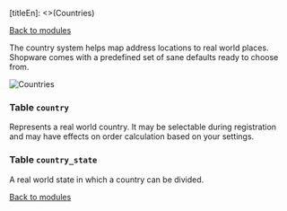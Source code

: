 [titleEn]: <>(Countries)

[Back to modules](./../10-modules.md)

The country system helps map address locations to real world places. Shopware comes with a predefined set of sane defaults ready to choose from.

![Countries](./dist/erm-shopware-core-system-country.svg)


### Table `country`

Represents a real world country. It may be selectable during registration and may have effects on order calculation based on your settings.


### Table `country_state`

A real world state in which a country can be divided.


[Back to modules](./../10-modules.md)
